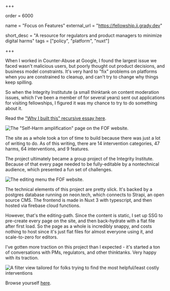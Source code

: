 +++

order = 6000 

name = "Focus on Features"
external_url = "https://fellowship.ii.grady.dev"

short_desc = "A resource for regulators and product managers to minimize digital harms"
tags = ["policy", "platform", "nuxt"]

+++

When I worked in Counter-Abuse at Google, I found the largest issue we faced
wasn't malicious users, but poorly thought out product decisions, and business
model constraints. It's very hard to "fix" problems on platforms when you are
constrained to cleanup, and can't try to change why things keep spilling.

So when the Integrity Institutute (a small thinktank on content moderation issues, 
which I've been a member of for several years) sent out applications for visiting
fellowships, I figured it was my chance to try to do something about it.

Read the ["Why I built this" recursive essay here](https://fellowship.ii.grady.dev/about/why).

![The "Self-Harm amplification" page on the FOF website.](../img/fof_1.png)

The site as a whole took a ton of time to build because there was just a lot of writing to do.
As of this writing, there are 14 intervention categories, 47 harms, 64 interventions, and 9 features.

The project ultimately became a group project of the Integrity Institute. Because of that
every page needed to be fully-editable by a nontechnical audience, which presented a fun set of
challenges.

![The editing menu the FOF website.](../img/fof_3.png)

The technical elements of this project are pretty slick. It's backed by a postgres
database running on neon.tech, which connects to Strapi, an open source CMS.
The frontend is made in Nuxt 3 with typescript, and then hosted via firebase cloud functions.

However, that's the editing-path. Since the content is static, I set up SSG to
pre-create every page on the site, and then back-hydrate with a flat file after 
first load. So the page as a whole is incredibly snappy, and costs nothing to host
since it's just flat files for almost everyone using it, and scale-to-zero for editors.

I've gotten more traction on this project than I expected - it's started a ton of conversations
with PMs, regulators, and other thinktanks. Very happy with its traction.

![A filter view tailored for folks trying to find the most helpful/least costly interventions](../img/fof_2.png)

Browse yourself [here](https://fellowship.ii.grady.dev).
